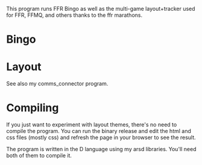 This program runs FFR Bingo as well as the multi-game layout+tracker used for FFR, FFMQ, and others thanks to the ffr marathons.

# Bingo

# Layout

See also my comms_connector program.

# Compiling

If you just want to experiment with layout themes, there's no need to compile the program. You can run the binary release and edit the html and css files (mostly css) and refresh the page in your browser to see the result.

The program is written in the D language using my arsd libraries. You'll need both of them to compile it.
